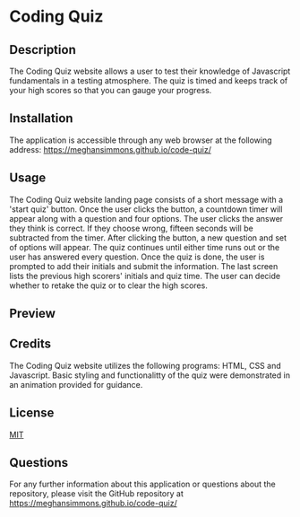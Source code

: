 # Coding Quiz

## Description
The Coding Quiz website allows a user to test their knowledge of Javascript fundamentals in a testing atmosphere. The quiz is timed and keeps track of your high scores so that you can gauge your progress.

## Installation
The application is accessible through any web browser at the following address: 
https://meghansimmons.github.io/code-quiz/

## Usage
The Coding Quiz website landing page consists of a short message with a 'start quiz' button. Once the user clicks the button, a countdown timer will appear along with a question and four options. The user clicks the answer they think is correct. If they choose wrong, fifteen seconds will be subtracted from the timer. After clicking the button, a new question and set of options will appear. The quiz continues until either time runs out or the user has answered every question. Once the quiz is done, the user is prompted to add their initials and submit the information. The last screen lists the previous high scorers' initials and quiz time. The user can decide whether to retake the quiz or to clear the high scores.
## Preview



## Credits
The Coding Quiz website utilizes the following programs: HTML, CSS and Javascript. Basic styling and functionalitty of the quiz were demonstrated in an animation provided for guidance.

## License
[MIT](https://choosealicense.com/licenses/mit/)

## Questions
For any further information about this application or questions about the repository, please visit the GitHub repository at https://meghansimmons.github.io/code-quiz/
